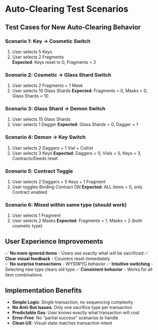 # Auto-Clearing Test Scenarios

## Test Cases for New Auto-Clearing Behavior

### Scenario 1: Key → Cosmetic Switch
1. User selects 5 Keys
2. User selects 2 Fragments  
**Expected**: Keys reset to 0, Fragments = 2

### Scenario 2: Cosmetic → Glass Shard Switch  
1. User selects 2 Fragments + 1 Mask
2. User selects 10 Glass Shards
**Expected**: Fragments = 0, Masks = 0, Glass Shards = 10

### Scenario 3: Glass Shard → Demon Switch
1. User selects 15 Glass Shards
2. User selects 1 Dagger
**Expected**: Glass Shards = 0, Dagger = 1

### Scenario 4: Demon → Key Switch
1. User selects 2 Daggers + 1 Vial + Cultist
2. User selects 3 Keys
**Expected**: Daggers = 0, Vials = 0, Keys = 3, Contracts/Deeds reset

### Scenario 5: Contract Toggle
1. User selects 2 Daggers + 5 Keys + 1 Fragment  
2. User toggles Binding Contract ON
**Expected**: ALL items = 0, only Contract enabled

### Scenario 6: Mixed within same type (should work)
1. User selects 1 Fragment
2. User selects 2 Masks
**Expected**: Fragments = 1, Masks = 2 (both cosmetic type)

## User Experience Improvements

✅ **No more ignored items** - Users see exactly what will be sacrificed
✅ **Clear visual feedback** - Counters reset immediately  
✅ **No surprise transactions** - WYSIWYG behavior
✅ **Intuitive switching** - Selecting new type clears old type
✅ **Consistent behavior** - Works for all item combinations

## Implementation Benefits

- **Simple Logic**: Single transaction, no sequencing complexity
- **No Anti-Bot Issues**: Only one sacrifice type per transaction  
- **Predictable Gas**: User knows exactly what transaction will cost
- **Error-Free**: No "partial success" scenarios to handle
- **Clean UX**: Visual state matches transaction intent